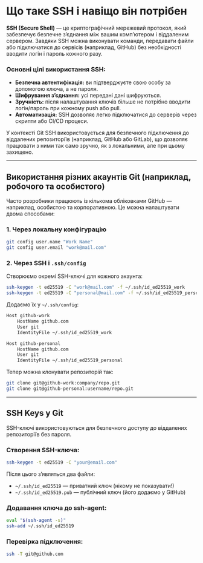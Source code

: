 # Що таке SSH і навіщо він потрібен

**SSH (Secure Shell)** — це криптографічний мережевий протокол, який забезпечує безпечне з’єднання між вашим комп’ютером
і віддаленим сервером. Завдяки SSH можна виконувати команди, передавати файли або підключатися до сервісів (наприклад,
GitHub) без необхідності вводити логін і пароль кожного разу.

### Основні цілі використання SSH:

- **Безпечна автентифікація:** ви підтверджуєте свою особу за допомогою ключа, а не пароля.
- **Шифрування з’єднання:** усі передані дані шифруються.
- **Зручність:** після налаштування ключів більше не потрібно вводити логін/пароль при кожному push або pull.
- **Автоматизація:** SSH дозволяє легко підключатися до серверів через скрипти або CI/CD процеси.

У контексті Git SSH використовується для безпечного підключення до віддалених репозиторіїв (наприклад, GitHub або
GitLab), що дозволяє працювати з ними так само зручно, як з локальними, але при цьому захищено.

---

## Використання різних акаунтів Git (наприклад, робочого та особистого)

Часто розробники працюють із кількома обліковками GitHub — наприклад, особистою та корпоративною. Це можна налаштувати
двома способами:

### 1. Через локальну конфігурацію

```bash
git config user.name "Work Name"
git config user.email "work@mail.com"
```

### 2. Через SSH і `.ssh/config`

Створюємо окремі SSH-ключі для кожного акаунта:

```bash
ssh-keygen -t ed25519 -C "work@mail.com" -f ~/.ssh/id_ed25519_work
ssh-keygen -t ed25519 -C "personal@mail.com" -f ~/.ssh/id_ed25519_personal
```

Додаємо їх у `~/.ssh/config`:

```bash
Host github-work
    HostName github.com
    User git
    IdentityFile ~/.ssh/id_ed25519_work

Host github-personal
    HostName github.com
    User git
    IdentityFile ~/.ssh/id_ed25519_personal
```

Тепер можна клонувати репозиторій так:

```bash
git clone git@github-work:company/repo.git
git clone git@github-personal:username/repo.git

```

---

## SSH Keys у Git

SSH-ключі використовуються для безпечного доступу до віддалених репозиторіїв без пароля.

### Створення SSH-ключа:

```bash
ssh-keygen -t ed25519 -C "your@email.com"
```

Після цього з’являться два файли:

- `~/.ssh/id_ed25519` — приватний ключ (нікому не показувати!)
- `~/.ssh/id_ed25519.pub` — публічний ключ (його додаємо у GitHub)

### Додавання ключа до ssh-agent:

```bash
eval "$(ssh-agent -s)"
ssh-add ~/.ssh/id_ed25519
```

### Перевірка підключення:

```bash
ssh -T git@github.com
```
